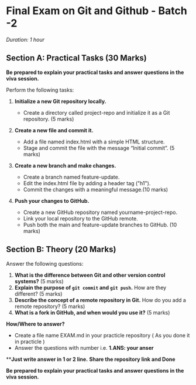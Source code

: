 # Final Exam on Git and Github - Batch -2 

*Duration: 1 hour*

## Section A: Practical Tasks (30 Marks)
**Be prepared to explain your practical tasks and answer questions in the viva session.**

Perform the following tasks:

1. **Initialize a new Git repository locally.**
   - Create a directory called project-repo and initialize it as a Git repository. (5 marks)

2. **Create a new file and commit it.**
   - Add a file named index.html with a simple HTML structure.
   - Stage and commit the file with the message “Initial commit”. (5 marks)

3. **Create a new branch and make changes.**
   - Create a branch named feature-update.
   - Edit the index.html file by adding a header tag ("h1").
   - Commit the changes with a meaningful message.(10 marks)

4. **Push your changes to GitHub.**
   - Create a new GitHub repository named yourname-project-repo.
   - Link your local repository to the GitHub remote.
   - Push both the main and feature-update branches to GitHub. (10 marks)
  
## Section B: Theory (20 Marks)
Answer the following questions:

1. **What is the difference between Git and other version control systems?** (5 marks)
2. **Explain the purpose of `git commit` and `git push`.** How are they different? (5 marks)
3. **Describe the concept of a remote repository in Git.** How do you add a remote repository? (5 marks)
4. **What is a fork in GitHub, and when would you use it?** (5 marks)


  
   
**How/Where to answer?**
  - Create a file name EXAM.md  in your practicle repository ( As you done it in practicle )
  -   Answer the questions with number i.e. **1.ANS: your anser**
      
****Just write answer in 1 or 2 line.**
**Share the repository link and Done**


**Be prepared to explain your practical tasks and answer questions in the viva session.**
